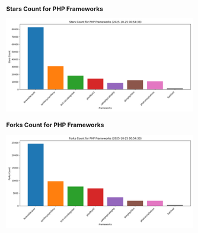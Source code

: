 ### Stars Count for PHP Frameworks

![Stars Chart](./archive/charts/20251025005433_stars_count.png)

### Forks Count for PHP Frameworks

![Forks Chart](./archive/charts/20251025005433_forks_count.png)

